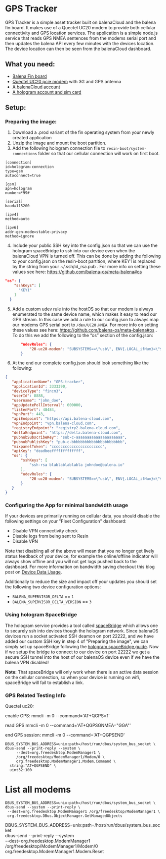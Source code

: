 # GPS Tracker
GPS Tracker is a simple asset tracker built on balenaCloud and the balena fin board. It makes use of a Quectel UC20 modem to provide both cellular connectivity and GPS location services. The application is a simple node.js service that reads GPS NMEA sentences from the modems serial port and then updates the balena API every few minutes with the devices location. The device location can then be seen from the balenaCloud dashboard.

## What you need:
- [Balena Fin board](https://store.balena.io/)
- [Quectel UC20 pcie modem](https://www.quectel.com/product/uc20minipcIe.htm) with 3G and GPS antenna
- [A balenaCloud account](https://www.balena.io/cloud/)
- [A hologram account and sim card](https://hologram.io/)

## Setup:
### Preparing the image:
1. Download a .prod variant of the fin operating system from your newly created application
2. Unzip the image and mount the boot partition.
3. Add the following hologram connection file to `resin-boot/system-connections` folder so that our cellular connection will work on first boot.

```
[connection]
id=hologram-connection
type=gsm
autoconnect=true

[gsm]
apn=hologram
number=*99#

[serial]
baud=115200

[ipv4]
method=auto

[ipv6]
addr-gen-mode=stable-privacy
method=ignore
```

4. Include your public SSH key into the config.json so that we can use the hologram spaceBridge to ssh into our device even when the balenaCloud VPN is turned off. This can be done by adding the following to your config.json on the resin-boot partition, where KEY1 is replaced by the string from your ~/.ssh/id_rsa.pub . For more info on setting these values see here: https://github.com/balena-os/meta-balena#os
```json
"os": {
    "sshKeys": [
      "KEY1"
    ]
  }
```

5. Add a custom udev rule into the hostOS so that our modem is always enumerated to the same device name, which makes it easy to read our GPS stream. In this case we add a rule to our config.json to always map our modems GPS serial port to `/dev/UC20.NMEA`. For more info on setting these values see here: https://github.com/balena-os/meta-balena#os . To do this we add the following to the “os” section of the config.json:
```json
       "udevRules": {
           "20-uc20-modem": "SUBSYSTEMS==\"usb\", ENV{.LOCAL_ifNum}=\"$attr{bInterfaceNumber}\"\n\nSUBSYSTEMS==\"usb\", KERNEL==\"ttyUSB[0-9]*\", ATTRS{idVendor}==\"05c6\", ATTRS{idProduct}==\"9003\", ENV{.LOCAL_ifNum}==\"01\", SYMLINK+=\"UC20.NMEA\", MODE=\"0660\"\nSUBSYSTEMS==\"usb\", KERNEL==\"ttyUSB[0-9]*\", ATTRS{idVendor}==\"05c6\", ATTRS{idProduct}==\"9003\", ENV{.LOCAL_ifNum}==\"02\", SYMLINK+=\"UC20.AT\", MODE=\"0660\"\nSUBSYSTEMS==\"usb\", KERNEL==\"ttyUSB[0-9]*\", ATTRS{idVendor}==\"05c6\", ATTRS{idProduct}==\"9003\", ENV{.LOCAL_ifNum}==\"03\", SYMLINK+=\"UC20.MODEM\", MODE=\"0660\""
       }

```

6. At the end our complete config.json should look something like the following:
```json
{
   "applicationName": "GPS-tracker",
   "applicationId": 3333390,
   "deviceType": "fincm3",
   "userId": 8888,
   "username": "john_doe",
   "appUpdatePollInterval": 600000,
   "listenPort": 48484,
   "vpnPort": 443,
   "apiEndpoint": "https://api.balena-cloud.com",
   "vpnEndpoint": "vpn.balena-cloud.com",
   "registryEndpoint": "registry2.balena-cloud.com",
   "deltaEndpoint": "https://delta.balena-cloud.com",
   "pubnubSubscribeKey": "sub-c-aaaaaaaaaaaaaaaaaaaaa",
   "pubnubPublishKey": "pub-c-bbbbbbbbbbbbbbbbbbbbbbb",
   "mixpanelToken": "ccccccccccccccccccccccc",
   "apiKey": "deadbeefffffffffffff",
   "os": {
       "sshKeys": [
           "ssh-rsa blablablablabla johndoe@balena.io"
       ],
       "udevRules": {
           "20-uc20-modem": "SUBSYSTEMS==\"usb\", ENV{.LOCAL_ifNum}=\"$attr{bInterfaceNumber}\"\n\nSUBSYSTEMS==\"usb\", KERNEL==\"ttyUSB[0-9]*\", ATTRS{idVendor}==\"05c6\", ATTRS{idProduct}==\"9003\", ENV{.LOCAL_ifNum}==\"01\", SYMLINK+=\"UC20.NMEA\", MODE=\"0660\"\nSUBSYSTEMS==\"usb\", KERNEL==\"ttyUSB[0-9]*\", ATTRS{idVendor}==\"05c6\", ATTRS{idProduct}==\"9003\", ENV{.LOCAL_ifNum}==\"02\", SYMLINK+=\"UC20.AT\", MODE=\"0660\"\nSUBSYSTEMS==\"usb\", KERNEL==\"ttyUSB[0-9]*\", ATTRS{idVendor}==\"05c6\", ATTRS{idProduct}==\"9003\", ENV{.LOCAL_ifNum}==\"03\", SYMLINK+=\"UC20.MODEM\", MODE=\"0660\""
       }
   }
}

```

### Configuring the App for minimal bandwidth usage

If your devices are primarily running on cellular data, you should disable the following settings on your "Fleet Configuration" dashboard:
- Disable VPN connectivity check
- Disable logs from being sent to Resin
- Disable VPN

Note that disabling all of the above will mean that you no longer get lively status feedback of your device, for example the online/offline indicator will always show offline and you will not get logs pushed back to the dashboard. For more information on bandwidth saving checkout this blog post on [Device Data Usage](https://www.balena.io/blog/device-bandwidthdata-usage-how-low-can-we-go/).

Additionally to reduce the size and impact off your updates you should set the following two device configuration options:
- `BALENA_SUPERVISOR_DELTA` == `1`
- `BALENA_SUPERVISOR_DELTA_VERSION` == `3`

### Using hologram SpaceBridge

The hologram service provides a tool called [spaceBridge](https://hologram.io/docs/guide/cloud/spacebridge-tunnel/) which allows one to securely ssh into devices though the hologram network. Since balenaOS devices run a socket activated SSH deamon on port 22222, and we have added our custom SSH key in step 4 of "Preparing the image", we can simply set up spaceBridge following the [hologram spaceBridge guide](https://hologram.io/docs/guide/cloud/spacebridge-tunnel/). Now if we setup the bridge to connect to our device on port 22222 we get a secure SSH tunnel into the host of our balenaOS device even if we have the balena VPN disabled!

__Note:__ That spaceBridge will only work when there is an active data session on the cellular connection, so when your device is running on wifi, spaceBridge will fail to establish a link.

### GPS Related Testing Info

Quectel uc20:

enable GPS:
mmcli -m 0 --command='AT+QGPS=1'

read GPS
mmcli -m 0 --command='AT+QGPSGNMEA="GGA"'

end GPS session:
mmcli -m 0 --command='AT+QGPSEND'

```
DBUS_SYSTEM_BUS_ADDRESS=unix:path=/host/run/dbus/system_bus_socket \
dbus-send --print-reply --system \
     --dest=org.freedesktop.ModemManager1 \
     /org/freedesktop/ModemManager1/Modem/0 \
     org.freedesktop.ModemManager1.Modem.Command \
  string:"AT+QGPSEND" \
  uint32:100

``` 
# List all modems

```
DBUS_SYSTEM_BUS_ADDRESS=unix:path=/host/run/dbus/system_bus_socket \
dbus-send --system --print-reply \
 --dest=org.freedesktop.ModemManager1 /org/freedesktop/ModemManager1 \
 org.freedesktop.DBus.ObjectManager.GetManagedObjects
```

DBUS_SYSTEM_BUS_ADDRESS=unix:path=/host/run/dbus/system_bus_socket \
dbus-send --print-reply --system \
     --dest=org.freedesktop.ModemManager1 \
     /org/freedesktop/ModemManager1/Modem/0 \
     org.freedesktop.ModemManager1.Modem.Reset